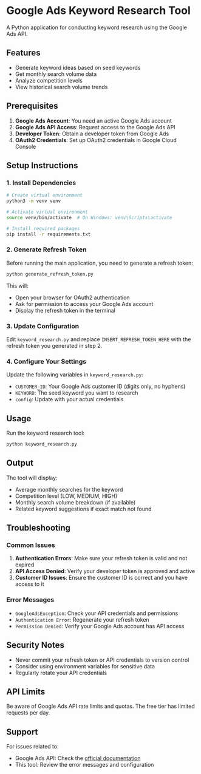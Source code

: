 # Google Ads Keyword Research Tool

A Python application for conducting keyword research using the Google Ads API.

## Features

- Generate keyword ideas based on seed keywords
- Get monthly search volume data
- Analyze competition levels
- View historical search volume trends

## Prerequisites

1. **Google Ads Account**: You need an active Google Ads account
2. **Google Ads API Access**: Request access to the Google Ads API
3. **Developer Token**: Obtain a developer token from Google Ads
4. **OAuth2 Credentials**: Set up OAuth2 credentials in Google Cloud Console

## Setup Instructions

### 1. Install Dependencies

```bash
# Create virtual environment
python3 -m venv venv

# Activate virtual environment
source venv/bin/activate  # On Windows: venv\Scripts\activate

# Install required packages
pip install -r requirements.txt
```

### 2. Generate Refresh Token

Before running the main application, you need to generate a refresh token:

```bash
python generate_refresh_token.py
```

This will:
- Open your browser for OAuth2 authentication
- Ask for permission to access your Google Ads account
- Display the refresh token in the terminal

### 3. Update Configuration

Edit `keyword_research.py` and replace `INSERT_REFRESH_TOKEN_HERE` with the refresh token you generated in step 2.

### 4. Configure Your Settings

Update the following variables in `keyword_research.py`:

- `CUSTOMER_ID`: Your Google Ads customer ID (digits only, no hyphens)
- `KEYWORD`: The seed keyword you want to research
- `config`: Update with your actual credentials

## Usage

Run the keyword research tool:

```bash
python keyword_research.py
```

## Output

The tool will display:
- Average monthly searches for the keyword
- Competition level (LOW, MEDIUM, HIGH)
- Monthly search volume breakdown (if available)
- Related keyword suggestions if exact match not found

## Troubleshooting

### Common Issues

1. **Authentication Errors**: Make sure your refresh token is valid and not expired
2. **API Access Denied**: Verify your developer token is approved and active
3. **Customer ID Issues**: Ensure the customer ID is correct and you have access to it

### Error Messages

- `GoogleAdsException`: Check your API credentials and permissions
- `Authentication Error`: Regenerate your refresh token
- `Permission Denied`: Verify your Google Ads account has API access

## Security Notes

- Never commit your refresh token or API credentials to version control
- Consider using environment variables for sensitive data
- Regularly rotate your API credentials

## API Limits

Be aware of Google Ads API rate limits and quotas. The free tier has limited requests per day.

## Support

For issues related to:
- Google Ads API: Check the [official documentation](https://developers.google.com/google-ads/api)
- This tool: Review the error messages and configuration
